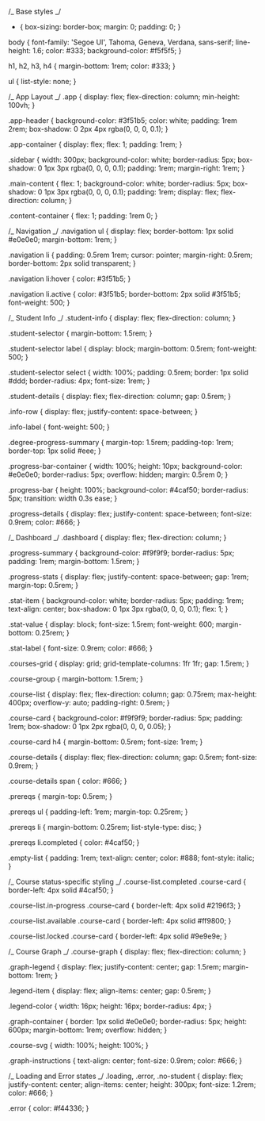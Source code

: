 /_ Base styles _/

- {
  box-sizing: border-box;
  margin: 0;
  padding: 0;
  }

body {
font-family: 'Segoe UI', Tahoma, Geneva, Verdana, sans-serif;
line-height: 1.6;
color: #333;
background-color: #f5f5f5;
}

h1, h2, h3, h4 {
margin-bottom: 1rem;
color: #333;
}

ul {
list-style: none;
}

/_ App Layout _/
.app {
display: flex;
flex-direction: column;
min-height: 100vh;
}

.app-header {
background-color: #3f51b5;
color: white;
padding: 1rem 2rem;
box-shadow: 0 2px 4px rgba(0, 0, 0, 0.1);
}

.app-container {
display: flex;
flex: 1;
padding: 1rem;
}

.sidebar {
width: 300px;
background-color: white;
border-radius: 5px;
box-shadow: 0 1px 3px rgba(0, 0, 0, 0.1);
padding: 1rem;
margin-right: 1rem;
}

.main-content {
flex: 1;
background-color: white;
border-radius: 5px;
box-shadow: 0 1px 3px rgba(0, 0, 0, 0.1);
padding: 1rem;
display: flex;
flex-direction: column;
}

.content-container {
flex: 1;
padding: 1rem 0;
}

/_ Navigation _/
.navigation ul {
display: flex;
border-bottom: 1px solid #e0e0e0;
margin-bottom: 1rem;
}

.navigation li {
padding: 0.5rem 1rem;
cursor: pointer;
margin-right: 0.5rem;
border-bottom: 2px solid transparent;
}

.navigation li:hover {
color: #3f51b5;
}

.navigation li.active {
color: #3f51b5;
border-bottom: 2px solid #3f51b5;
font-weight: 500;
}

/_ Student Info _/
.student-info {
display: flex;
flex-direction: column;
}

.student-selector {
margin-bottom: 1.5rem;
}

.student-selector label {
display: block;
margin-bottom: 0.5rem;
font-weight: 500;
}

.student-selector select {
width: 100%;
padding: 0.5rem;
border: 1px solid #ddd;
border-radius: 4px;
font-size: 1rem;
}

.student-details {
display: flex;
flex-direction: column;
gap: 0.5rem;
}

.info-row {
display: flex;
justify-content: space-between;
}

.info-label {
font-weight: 500;
}

.degree-progress-summary {
margin-top: 1.5rem;
padding-top: 1rem;
border-top: 1px solid #eee;
}

.progress-bar-container {
width: 100%;
height: 10px;
background-color: #e0e0e0;
border-radius: 5px;
overflow: hidden;
margin: 0.5rem 0;
}

.progress-bar {
height: 100%;
background-color: #4caf50;
border-radius: 5px;
transition: width 0.3s ease;
}

.progress-details {
display: flex;
justify-content: space-between;
font-size: 0.9rem;
color: #666;
}

/_ Dashboard _/
.dashboard {
display: flex;
flex-direction: column;
}

.progress-summary {
background-color: #f9f9f9;
border-radius: 5px;
padding: 1rem;
margin-bottom: 1.5rem;
}

.progress-stats {
display: flex;
justify-content: space-between;
gap: 1rem;
margin-top: 0.5rem;
}

.stat-item {
background-color: white;
border-radius: 5px;
padding: 1rem;
text-align: center;
box-shadow: 0 1px 3px rgba(0, 0, 0, 0.1);
flex: 1;
}

.stat-value {
display: block;
font-size: 1.5rem;
font-weight: 600;
margin-bottom: 0.25rem;
}

.stat-label {
font-size: 0.9rem;
color: #666;
}

.courses-grid {
display: grid;
grid-template-columns: 1fr 1fr;
gap: 1.5rem;
}

.course-group {
margin-bottom: 1.5rem;
}

.course-list {
display: flex;
flex-direction: column;
gap: 0.75rem;
max-height: 400px;
overflow-y: auto;
padding-right: 0.5rem;
}

.course-card {
background-color: #f9f9f9;
border-radius: 5px;
padding: 1rem;
box-shadow: 0 1px 2px rgba(0, 0, 0, 0.05);
}

.course-card h4 {
margin-bottom: 0.5rem;
font-size: 1rem;
}

.course-details {
display: flex;
flex-direction: column;
gap: 0.5rem;
font-size: 0.9rem;
}

.course-details span {
color: #666;
}

.prereqs {
margin-top: 0.5rem;
}

.prereqs ul {
padding-left: 1rem;
margin-top: 0.25rem;
}

.prereqs li {
margin-bottom: 0.25rem;
list-style-type: disc;
}

.prereqs li.completed {
color: #4caf50;
}

.empty-list {
padding: 1rem;
text-align: center;
color: #888;
font-style: italic;
}

/_ Course status-specific styling _/
.course-list.completed .course-card {
border-left: 4px solid #4caf50;
}

.course-list.in-progress .course-card {
border-left: 4px solid #2196f3;
}

.course-list.available .course-card {
border-left: 4px solid #ff9800;
}

.course-list.locked .course-card {
border-left: 4px solid #9e9e9e;
}

/_ Course Graph _/
.course-graph {
display: flex;
flex-direction: column;
}

.graph-legend {
display: flex;
justify-content: center;
gap: 1.5rem;
margin-bottom: 1rem;
}

.legend-item {
display: flex;
align-items: center;
gap: 0.5rem;
}

.legend-color {
width: 16px;
height: 16px;
border-radius: 4px;
}

.graph-container {
border: 1px solid #e0e0e0;
border-radius: 5px;
height: 600px;
margin-bottom: 1rem;
overflow: hidden;
}

.course-svg {
width: 100%;
height: 100%;
}

.graph-instructions {
text-align: center;
font-size: 0.9rem;
color: #666;
}

/_ Loading and Error states _/
.loading, .error, .no-student {
display: flex;
justify-content: center;
align-items: center;
height: 300px;
font-size: 1.2rem;
color: #666;
}

.error {
color: #f44336;
}
